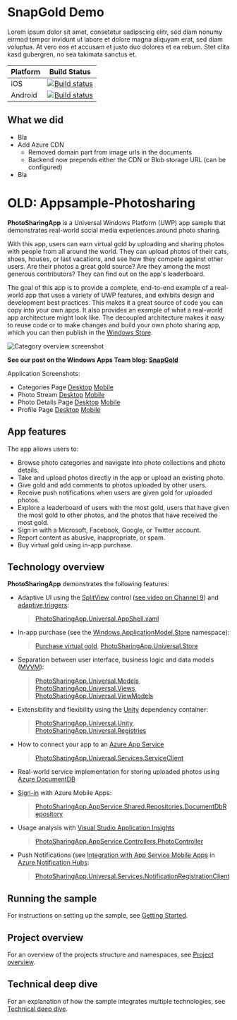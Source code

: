 # SnapGold Demo
Lorem ipsum dolor sit amet, consetetur sadipscing elitr, sed diam nonumy eirmod tempor invidunt ut labore et dolore magna aliquyam erat, sed diam voluptua. At vero eos et accusam et justo duo dolores et ea rebum. Stet clita kasd gubergren, no sea takimata sanctus et.

| Platform | Build Status                                                                                                                                     |
|----------|--------------------------------------------------------------------------------------------------------------------------------------------------|
| iOS      | [![Build status](https://build.mobile.azure.com/v0.1/apps/0da4e6cf-5853-4c6c-bd8d-0760b6330a0b/branches/xamarin/badge)](https://mobile.azure.com) |
| Android  | [![Build status](https://build.mobile.azure.com/v0.1/apps/8f830d4e-424e-4c37-b9dd-b7a161fb493f/branches/xamarin/badge)](https://mobile.azure.com) |

## What we did

- Bla
- Add Azure CDN
  - Removed domain part from image urls in the documents
  - Backend now prepends either the CDN or Blob storage URL (can be configured) 
- Bla

# OLD: Appsample-Photosharing

**PhotoSharingApp** is a Universal Windows Platform (UWP) app sample that demonstrates real-world social media experiences around photo sharing.

With this app, users can earn virtual gold by uploading and sharing photos with people from all around the world. They can upload photos of their cats, shoes, houses, or last vacations, and see how they compete against other users. Are their photos a great gold source? Are they among the most generous contributors? They can find out on the app's leaderboard.

The goal of this app is to provide a complete, end-to-end example of a real-world app that uses a variety of UWP features, and exhibits design and development best practices. This makes it a great source of code you can copy into your own apps. It also provides an example of what a real-world app architecture might look like. The decoupled architecture makes it easy to reuse code or to make changes and build your own photo sharing app, which you can then publish in the [Windows Store](http://dev.windows.com).

![Category overview screenshot](Images/Category-Overview-Desktop-Mobile.jpg "The photo sharing app")

**See our post on the Windows Apps Team blog: <a href="https://blogs.windows.com/buildingapps/2016/03/17/uwp-azure-app-services-and-documentdb-soup-a-photo-sharing-app/">SnapGold</a>**

Application Screenshots:

- Categories Page [Desktop](Images/Category-Overview-Desktop.jpg) [Mobile](Images/Category-Overview-Mobile.jpg)
- Photo Stream [Desktop](Images/PhotoStream-Desktop.jpg) [Mobile](Images/PhotoStream-Mobile.jpg)
- Photo Details Page [Desktop](Images/PhotoDetailsPage-Desktop.jpg) [Mobile](Images/PhotoDetailsPage-Mobile.jpg)
- Profile Page [Desktop](Images/ProfilePage-Desktop.jpg) [Mobile](Images/ProfilePage-Mobile.jpg)

## App features

The app allows users to:
- Browse photo categories and navigate into photo collections and photo details.
- Take and upload photos directly in the app or upload an existing photo.
- Give gold and add comments to photos uploaded by other users.
- Receive push notifications when users are given gold for uploaded photos.
- Explore a leaderboard of users with the most gold, users that have given the most gold to other photos, and the photos that have received the most gold.
- Sign in with a Microsoft, Facebook, Google, or Twitter account.
- Report content as abusive, inappropriate, or spam.
- Buy virtual gold using in-app purchase.

## Technology overview

**PhotoSharingApp** demonstrates the following features:

- Adaptive UI using the [SplitView](https://msdn.microsoft.com/library/windows/apps/windows.ui.xaml.controls.splitview.aspx) control ([see video on Channel 9](https://channel9.msdn.com/Shows/Inside-Windows-Platform/UWP-Layout-using-SplitView-and-RelativePanel-in-C-with-XAML)) and [adaptive triggers](https://msdn.microsoft.com/library/windows/apps/windows.ui.xaml.adaptivetrigger.aspx):

    > [PhotoSharingApp.Universal.AppShell.xaml](PhotoSharingApp/PhotoSharingApp.Universal/Views/AppShell.xaml#L23)

- In-app purchase (see the [Windows.ApplicationModel.Store](https://msdn.microsoft.com/library/windows/apps/windows.applicationmodel.store.aspx) namespace):

    > [Purchase virtual gold](TechnicalDeepDive.md#in-app-purchase), [PhotoSharingApp.Universal.Store](PhotoSharingApp/PhotoSharingApp.Universal/Store)

- Separation between user interface, business logic and data models ([MVVM](https://msdn.microsoft.com/library/hh848246.aspx)):

    > [PhotoSharingApp.Universal.Models](PhotoSharingApp/PhotoSharingApp.Universal/Models),
    [PhotoSharingApp.Universal.Views](PhotoSharingApp/PhotoSharingApp.Universal/Views),  [PhotoSharingApp.Universal.ViewModels](PhotoSharingApp/PhotoSharingApp.Universal/ViewModels)

- Extensibility and flexibility using the [Unity](https://msdn.microsoft.com/library/dn223671%28v=pandp.30%29.aspx) dependency container:

    > [PhotoSharingApp.Universal.Unity](PhotoSharingApp/PhotoSharingApp.Universal/Unity), [PhotoSharingApp.Universal.Registries](PhotoSharingApp/PhotoSharingApp.Universal/Registries)

- How to connect your app to an [Azure App Service](https://azure.microsoft.com/documentation/articles/app-service-value-prop-what-is/)

    > [PhotoSharingApp.Universal.Services.ServiceClient](PhotoSharingApp/PhotoSharingApp.Universal/Services/ServiceClient.cs#L25)

- Real-world service implementation for storing uploaded photos using [Azure DocumentDB](https://azure.microsoft.com/documentation/articles/documentdb-introduction/)

- [Sign-in](https://azure.microsoft.com/documentation/articles/app-service-mobile-auth/) with Azure Mobile Apps:

    > [PhotoSharingApp.AppService.Shared.Repositories.DocumentDbRepository](PhotoSharingApp/PhotoSharingApp.AppService.Shared/Repositories/DocumentDbRepository.cs#L25)

- Usage analysis with [Visual Studio Application Insights](https://azure.microsoft.com/services/application-insights/)

    > [PhotoSharingApp.AppService.Controllers.PhotoController](PhotoSharingApp/PhotoSharingApp.AppService/Controllers/PhotoController.cs#L25)

- Push Notifications (see [Integration with App Service Mobile Apps](https://azure.microsoft.com/documentation/articles/notification-hubs-overview/#integration-with-app-service-mobile-apps) in [Azure Notification Hubs](https://azure.microsoft.com/documentation/articles/notification-hubs-overview):

    > [PhotoSharingApp.Universal.Services.NotificationRegistrationClient](PhotoSharingApp/PhotoSharingApp.Universal/Services/NotificationRegistrationClient.cs#L25)

## Running the sample

For instructions on setting up the sample, see [Getting Started](GettingStarted.md).

## Project overview

For an overview of the projects structure and namespaces, see [Project overview](ProjectOverview.md).

## Technical deep dive

For an explanation of how the sample integrates multiple technologies, see [Technical deep dive](TechnicalDeepDive.md).
